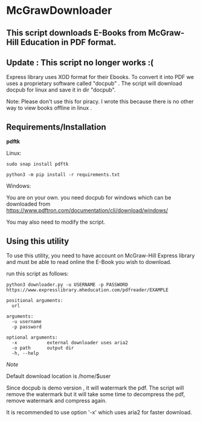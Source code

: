 # McGrawDownloader
## This script downloads E-Books from McGraw-Hill Education in  PDF format.
## Update : This script no longer works :(
Express library uses XOD format for their Ebooks. To convert it into PDF we uses a proprietary software called "docpub" . The  script will download docpub for linux and save it in dir "docpub".

Note:  Please don't use this for piracy.
I wrote this because there is no other way to view books offline in linux .

## Requirements/Installation
**pdftk** 

Linux:

```
sudo snap install pdftk
```

```
python3 -m pip install -r requirements.txt
```
Windows:

You are on your own. you need docpub for windows
which can be downloaded from https://www.pdftron.com/documentation/cli/download/windows/

You may also need to modify the script.


## Using this utility

To use this utility, you need to have account on McGraw-Hill Express library and must be able to read online the E-Book you wish to download.
 
run this script as follows:
```
python3 downloader.py -u USERNAME -p PASSWORD https://www.expresslibrary.mheducation.com/pdfreader/EXAMPLE
```

```
positional arguments:
  url          

arguments:
  -u username
  -p password

optional arguments:
  -x           external downloader uses aria2
  -o path      output dir
  -h, --help   
```
_Note_

Default download location is /home/$user

Since  docpub is demo version , it will watermark the pdf. The script will remove the watermark but it will take some time to decompress the pdf, remove watermark and compress again. 

It is recommended to use option '-x'
which uses aria2 for faster download.

